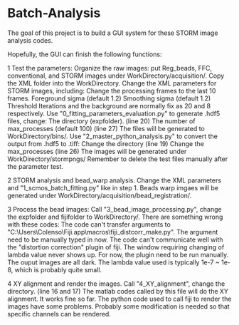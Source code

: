 # Batch-Analysis
The goal of this project is to build a GUI system for these STORM image analysis codes. 

Hopefully, the GUI can finish the following functions: 

  1 Test the parameters: 
    Organize the raw images: put Reg_beads, FFC, conventional, and STORM images under WorkDirectory/acquisition/. 
    Copy the XML folder into the WorkDirectory. 
    Change the XML parameters for STORM images, including: 
      Change the processing frames to the last 10 frames. 
      Foreground sigma (default 1.2)
      Smoothing sigma (default 1.2)
      Threshold
      Iterations and the background are normally fix as 20 and 8 respectively.
    Use "0_fitting_parameters_evaluation.py" to generate .hdf5 files, change: 
      The directory (expfolder). (line 20)
      The number of max_processes (default 100) (line 27)
    The files will be generated to WorkDirectory/bins/. 
    Use "2_master_python_analysis.py" to convert the output from .hdf5 to .tiff: 
      Change the directory (line 19)
      Change the max_processes (line 26)
    The images will be generated under WorkDirectory/stormpngs/
    Remember to delete the test files manually after the parameter test. 
    
  2 STORM analysis and bead_warp analysis. 
    Change the XML parameters and "1_scmos_batch_fitting.py" like in step 1. 
    Beads warp imgaes will be generated under WorkDirectory/acquisition/bead_registration/. 
    
  3 Process the bead images: 
    Call "3_bead_image_processing.py", change the expfolder and fijifolder to WorkDirectory/. 
    There are something wrong with these codes: 
      The code can't transfer arguments to "C:\Users\Colenso\Fiji.app\macros\fiji_distcorr_make.py". The argument need to be manually typed in now. 
      The code can't communicate well with the "distortion correction" plugin of fiji. The window requiring changing of lambda value never shows up. For now, the plugin need to be run manually. 
      The ouput images are all dark. The lambda value used is typically 1e-7 ~ 1e-8, which is probably quite small. 
      
  4 XY alignment and render the images. 
    Call "4_XY_alignment", change the directory. (line 16 and 17)
    The matlab codes called by this file will do the XY alignment. It works fine so far. 
    The python code used to call fiji to render the images have some problems. Probably some modification is needed so that specific channels can be rendered. 
